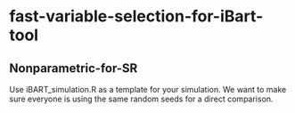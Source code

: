 # fast-variable-selection-for-iBart-tool
## Nonparametric-for-SR


Use iBART_simulation.R as a template for your simulation. We want to make sure everyone is using the same random seeds for a direct comparison.
